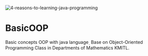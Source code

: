 ![4-reasons-to-learning-java-programming](https://user-images.githubusercontent.com/25294734/30025852-99dfd9ec-91a4-11e7-9efb-e0edf0033486.png)

# BasicOOP
Basic concepts OOP with java language ฺ Base on Object-Oriented Programming Class in Departments of Mathematics KMITL.
